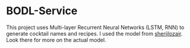 BODL-Service
===

This project uses Multi-layer Recurrent Neural Networks (LSTM, RNN) to generate cocktail names and recipes. I used the model from [sherjilozair](https://github.com/sherjilozair/char-rnn-tensorflow). Look there for more on the actual model.

